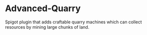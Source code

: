 # Advanced-Quarry
Spigot plugin that adds craftable quarry machines which can collect resources by mining large chunks of land.

